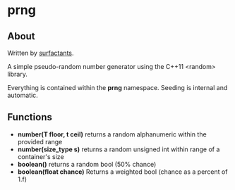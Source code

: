 # prng
## About
Written by [surfactants](https://github.com/surfactants).

A simple pseudo-random number generator using the C++11 \<random\> library.
  
Everything is contained within the **prng** namespace. Seeding is internal and automatic.

## Functions
  - **number(T floor, t ceil)** returns a random alphanumeric within the provided range
  - **number(size_type s)** returns a random unsigned int within range of a container's size
  - **boolean()** returns a random bool (50% chance)
  - **boolean(float chance)** Returns a weighted bool (chance as a percent of 1.f)
